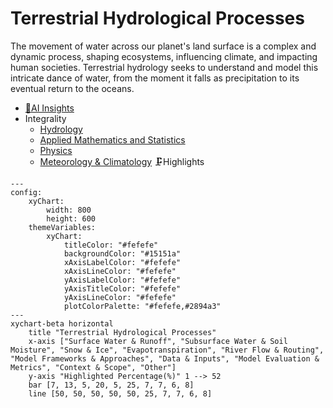 # Terrestrial Hydrological Processes
The movement of water across our planet's land surface is a complex and dynamic process, shaping ecosystems, influencing climate, and impacting human societies. Terrestrial hydrology seeks to understand and model this intricate dance of water, from the moment it falls as precipitation to its eventual return to the oceans.
- [🧠AI Insights](https://viadean.notion.site/Terrestrial-Hydrological-Processes-15e1ae7b9a32809eb13afbf3eb31d955?pvs=4)
- Integrality
  - [Hydrology](https://viadean.notion.site/Hydrology-1a71ae7b9a32801daebfd2ecdb35e8a3?pvs=4)
  - [Applied Mathematics and Statistics](https://viadean.notion.site/Applied-Mathematics-and-Statistics-1a51ae7b9a328089b257dfc0888d4fd5?pvs=4)
  - [Physics](https://viadean.notion.site/Physics-1a51ae7b9a3280799b42fe620aa30907?pvs=4)
  - [Meteorology & Climatology](https://viadean.notion.site/Meteorology-Climatology-1a71ae7b9a3280ce8709d0be3119716e?pvs=4)
🗜️Highlights
```mermaid
---
config:
    xyChart:
        width: 800
        height: 600
    themeVariables:
        xyChart:
            titleColor: "#fefefe"
            backgroundColor: "#15151a"
            xAxisLabelColor: "#fefefe"
            xAxisLineColor: "#fefefe"
            yAxisLabelColor: "#fefefe"
            yAxisTitleColor: "#fefefe"
            yAxisLineColor: "#fefefe"
            plotColorPalette: "#fefefe,#2894a3"
---
xychart-beta horizontal
    title "Terrestrial Hydrological Processes"
    x-axis ["Surface Water & Runoff", "Subsurface Water & Soil Moisture", "Snow & Ice", "Evapotranspiration", "River Flow & Routing", "Model Frameworks & Approaches", "Data & Inputs", "Model Evaluation & Metrics", "Context & Scope", "Other"]
    y-axis "Highlighted Percentage(%)" 1 --> 52
    bar [7, 13, 5, 20, 5, 25, 7, 7, 6, 8]
    line [50, 50, 50, 50, 50, 25, 7, 7, 6, 8]
```
